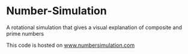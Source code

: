 # Number-Simulation
A rotational simulation that gives a visual explanation of composite and prime numbers

This code is hosted on www.numbersimulation.com
